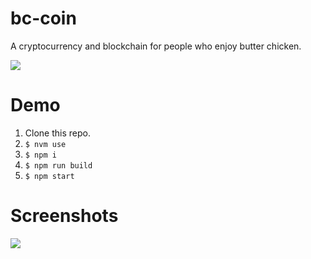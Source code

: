 # bc-coin

A cryptocurrency and blockchain for people who enjoy butter chicken.

![](https://i.imgur.com/RgVWcGo.jpg)

# Demo

1. Clone this repo.
2. `$ nvm use`
3. `$ npm i`
4. `$ npm run build`
5. `$ npm start`

# Screenshots

![](https://i.imgur.com/rWV27Cr.png)
